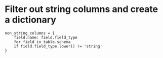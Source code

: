 # Filter out string columns and create a dictionary
    non_string_columns = {
        field.name: field.field_type 
        for field in table.schema 
        if field.field_type.lower() != 'string'
    }